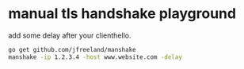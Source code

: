 # manual tls handshake playground

add some delay after your clienthello.

```bash
go get github.com/jfreeland/manshake
manshake -ip 1.2.3.4 -host www.website.com -delay
```
